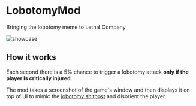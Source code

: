 # LobotomyMod
Bringing the lobotomy meme to Lethal Company

![showcase](https://github.com/rudynakodach/LobotomyMod/blob/7437fe80f0671be7165415fa000bbb2fa9fa4a8b/README/showcase.gif)

## How it works
Each second there is a 5% chance to trigger a lobotomy attack **only if the player is critically injured**.

The mod takes a screenshot of the game's window and then displays it on top of UI to mimic the [lobotomy shitpost](https://youtu.be/m5Vj6BATWUo) and disorient the player.  


